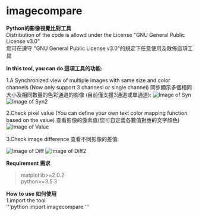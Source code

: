 # imagecompare
__Python的影像視覺比對工具__  
Distribution of the code is allowd under the License "GNU General Public License v3.0"  
您可在遵守 "GNU General Public License v3.0"的規定下任意使用及散佈這項工具  

__In this tool, you can do 這項工具的功能:__

1.A Synchronized view of multiple images with same size and color channels (Now only support 3 channesl or single channel) 同步顯示多個相同大小及相同數量的色彩通道的影像 (目前僅支援3通道或單通道):
![Image of Syn](https://github.com/JeremyCC/imagecompare/blob/master/Example/SYN.PNG)
![Image of Syn2](https://github.com/JeremyCC/imagecompare/blob/master/Example/SYN2.PNG)


2.Check pixel value (You can define your own text color mapping function based on the value) 查看影像的像素值(您可自定義各數值對應的文字顏色)
![Image of Value](https://github.com/JeremyCC/imagecompare/blob/master/Example/VALUE.PNG)  

3.Check image difference 查看不同影像的差值:

![Image of Diff](https://github.com/JeremyCC/imagecompare/blob/master/Example/SUB.PNG)
![Image of Diff2](https://github.com/JeremyCC/imagecompare/blob/master/Example/SUBALL.PNG)


__Requirement 需求__
> matplotlib>=2.0.2   
> python>=3.5.3  


__How to use 如何使用__  
1.import the tool  
'''python
        import imagecompare
'''
